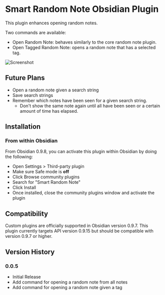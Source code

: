 # Smart Random Note Obsidian Plugin
This plugin enhances opening random notes.

Two commands are available:
- Open Random Note: behaves similarly to the core random note plugin.
- Open Tagged Random Note: opens a random note that has a selected tag.

![Screenshot](https://raw.githubusercontent.com/erichalldev/obsidian-smart-random-note/master/screenshot.gif)

## Future Plans
- Open a random note given a search string
- Save search strings
- Remember which notes have been seen for a given search string. 
  - Don't show the same note again until all have been seen or a certain amount of time has elapsed.

## Installation

### From within Obsidian
From Obsidian 0.9.8, you can activate this plugin within Obsidian by doing the following:
- Open Settings > Third-party plugin
- Make sure Safe mode is **off**
- Click Browse community plugins
- Search for "Smart Random Note"
- Click Install
- Once installed, close the community plugins window and activate the plugin

## Compatibility
Custom plugins are officially supported in Obsidian version 0.9.7. This plugin currently targets API version 0.9.15 but should be compatible with version 0.9.7 or higher.

## Version History
### 0.0.5
- Initial Release
- Add command for opening a random note from all notes
- Add command for opening a random note given a tag
